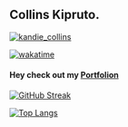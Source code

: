 ## Collins Kipruto.
<!--github anual stats-->


<p align="left"> <a href="https://twitter.com/kandie_collins" target="blank"><img src="https://img.shields.io/twitter/follow/kandie_collins?logo=twitter&style=for-the-badge" alt="kandie_collins" /></a> </p>

[![wakatime](https://wakatime.com/badge/user/d4dca390-d82e-4af6-a51e-279cff40773e.svg)](https://wakatime.com/@d4dca390-d82e-4af6-a51e-279cff40773e)

<h4>Hey check out my <a href="https://collinskandie.com">Portfolion</a></h4>

[![GitHub Streak](http://github-readme-streak-stats.herokuapp.com?user=collinskandie&theme=dark&background=000000)](https://git.io/streak-stats)

[![Top Langs](https://github-readme-stats.vercel.app/api/top-langs/?username=collinskandie&layout=compact&theme=vision-friendly-dark)](https://github.com/collinskandie/github-readme-stats)
